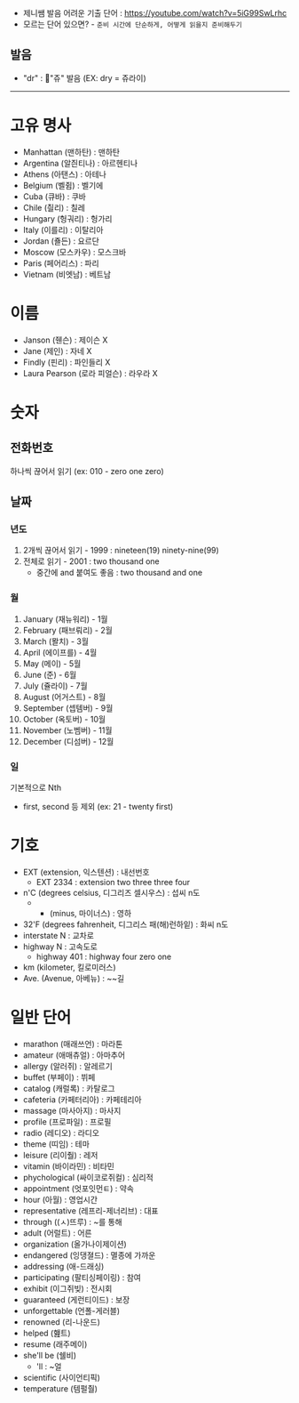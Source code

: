 - 제니쌤 발음 어려운 기출 단어 : https://youtube.com/watch?v=5iG99SwLrhc
- 모르는 단어 있으면? - `준비 시간에 단순하게, 어떻게 읽을지 준비해두기`

## 발음

- "dr" : "쥬" 발음 (EX: dry = 쥬라이) 

---
# 고유 명사
- Manhattan (맨하탄) : 맨하탄
- Argentina (알즨티나) : 아르헨티나
- Athens (아탠스) : 아테나
- Belgium (벨쥠) : 벨기에
- Cuba (큐바) : 쿠바
- Chile (칄리) : 칠레
- Hungary (헝궈리) : 헝가리
- Italy (이를리) : 이탈리아
- Jordan (죨든) : 요르단
- Moscow (모스카우) : 모스크바
- Paris (페어리스) : 파리
- Vietnam (비엣남) : 베트남

# 이름
- Janson (줸슨) : 제이슨 X
- Jane (제인) : 자네 X
- Findly (핀리) : 파인들리 X
- Laura Pearson (로라 피얼슨) : 라우라 X

# 숫자

## 전화번호

하나씩 끊어서 읽기 (ex: 010 - zero one zero)
## 날짜

### 년도

1. 2개씩 끊어서 읽기 - 1999 : nineteen(19) ninety-nine(99)
2. 전체로 읽기 - 2001 : two thousand one
	- 중간에 and 붙여도 좋음 : two thousand and one

### 월

1. January (재뉴워리) - 1월
2. February (패브뤄리) - 2월
3. March (뫌치) - 3월
4. April (에이프를) - 4월
5. May (메이) - 5월
6. June (준) - 6월
7. July (쥴라이) - 7월
8. August (어거스트) - 8월
9. September (셉템버) - 9월
10. October (옥토버) - 10월
11. November (노벰버) - 11월
12. December (디섬버) - 12월

### 일

기본적으로 Nth
- first, second 등 제외 (ex: 21 - twenty first)

# 기호

- EXT (extension, 익스텐션) : 내선번호
	- EXT 2334 : extension two three three four
- n'C (degrees celsius, 디그리즈 셀시우스) : 섭씨 n도
	- - (minus, 마이너스) : 영하
- 32'F (degrees fahrenheit, 디그리스 패(해)런하잍) : 화씨 n도
- interstate N : 교차로
- highway N : 고속도로
	- highway 401 : highway four zero one
- km (kilometer, 킬로미러스)
- Ave. (Avenue, 아베뉴) : ~~길

# 일반 단어
- marathon (매래쓰언) : 마라톤
- amateur (애매츄얼) : 아마추어
- allergy (알러쥐) : 알레르기
- buffet (부페이) : 뷔페
- catalog (캐럴록) : 카탈로그
- cafeteria (카페터리아) : 카페테리아
- massage (마사아지) : 마사지
- profile (프로파일) : 프로필
- radio (레디오) : 라디오
- theme (띠임) : 테마
- leisure (리이줠) : 레저
- vitamin (바이라민) : 비타민
- phychological (싸이코로쥐컬) : 심리적
- appointment (엇포잇먼ㅌ) : 약속
- hour (아월) : 영업시간
- representative (레프리-제너리브) : 대표
- through ((ㅅ)뜨루) : ~를 통해
- adult (어럴트) : 어른
- organization (올가나이제이션)
- endangered (잉댕졀드) : 멸종에 가까운
- addressing (애-드래싱)
- participating (팔티싱페이링) : 참여
- exhibit (이그쥐빚) : 전시회
- guaranteed (게런티이드) : 보장
- unforgettable (언폴-게러블)
- renowned (리-나운드)
- helped (햂트)
- resume (래주메이)
- she'll be (쉘비)
	- 'll : ~얼
- scientific (사이언티픽)
- temperature (템펄춸)